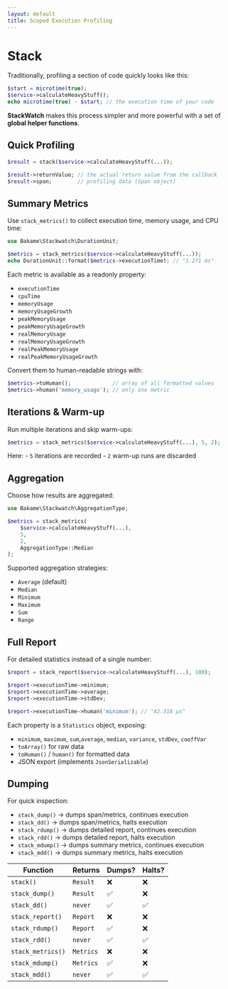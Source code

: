 ```yaml
---
layout: default
title: Scoped Execution Profiling
---
```


# Stack

Traditionally, profiling a section of code quickly looks like this:

```php
$start = microtime(true);
$service->calculateHeavyStuff();
echo microtime(true) - $start; // the execution time of your code
```

**StackWatch** makes this process simpler and more powerful with a set of **global helper functions**.

## Quick Profiling

```php
$result = stack($service->calculateHeavyStuff(...));

$result->returnValue; // the actual return value from the callback
$result->span;        // profiling data (Span object)
```

## Summary Metrics

Use `stack_metrics()` to collect execution time, memory usage, and CPU time:

```php
use Bakame\Stackwatch\DurationUnit;

$metrics = stack_metrics($service->calculateHeavyStuff(...));
echo DurationUnit::format($metrics->executionTime); // "1.271 ms"
```
Each metric is available as a readonly property:

- `executionTime`
- `cpuTime`
- `memoryUsage`
- `memoryUsageGrowth`
- `peakMemoryUsage`
- `peakMemoryUsageGrowth`
- `realMemoryUsage`
- `realMemoryUsageGrowth`
- `realPeakMemoryUsage`
- `realPeakMemoryUsageGrowth`

Convert them to human-readable strings with:

```php
$metrics->toHuman();             // array of all formatted values
$metrics->human('memory_usage'); // only one metric
```

## Iterations & Warm-up

Run multiple iterations and skip warm-ups:

```php
$metrics = stack_metrics($service->calculateHeavyStuff(...), 5, 2);
```
Here:
    - `5` iterations are recorded
    - `2` warm-up runs are discarded

## Aggregation

Choose how results are aggregated:

```php
use Bakame\Stackwatch\AggregationType;

$metrics = stack_metrics(
    $service->calculateHeavyStuff(...),
    5,
    2,
    AggregationType::Median
);
```

Supported aggregation strategies:

- `Average` (default)
- `Median`
- `Minimum`
- `Maximum`
- `Sum`
- `Range`

## Full Report

For detailed statistics instead of a single number:

```php
$report = stack_report($service->calculateHeavyStuff(...), 100);

$report->executionTime->minimum;
$report->executionTime->average;
$report->executionTime->stdDev;

$report->executionTime->human('minimum'); // "42.318 μs"
```

Each property is a `Statistics` object, exposing:

- `minimum`, `maximum`, `sum`,`average`, `median`, `variance`, `stdDev`, `coeffVar`
- `toArray()` for raw data
- `toHuman()` / `human()` for formatted data
- JSON export (implements `JsonSerializable`)

## Dumping

For quick inspection:

 - `stack_dump()` → dumps span/metrics, continues execution
- `stack_dd()` → dumps span/metrics, halts execution
- `stack_rdump()` → dumps detailed report, continues execution
- `stack_rdd()` → dumps detailed report, halts execution
- `stack_mdump()` → dumps summary metrics, continues execution
- `stack_mdd()` → dumps summary metrics, halts execution


| Function          | Returns   | Dumps? | Halts? |
|-------------------|-----------|--------|--------|
| `stack()`         | `Result`  | ❌      | ❌      |
| `stack_dump()`    | `Result`  | ✅      | ❌      |
| `stack_dd()`      | `never`   | ✅      | ✅      |
| `stack_report()`  | `Report`  | ❌      | ❌      |
| `stack_rdump()`   | `Report`  | ✅      | ❌      |
| `stack_rdd()`     | `never`   | ✅      | ✅      |
| `stack_metrics()` | `Metrics` | ❌      | ❌      |
| `stack_mdump()`   | `Metrics` | ✅      | ❌      |
| `stack_mdd()`     | `never`   | ✅      | ✅      |
